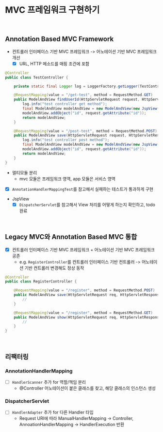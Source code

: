 # MVC 프레임워크 구현하기

<br/>

## Annotation Based MVC Framework

- 컨트롤러 인터페이스 기반 MVC 프레임워크 -> 어노테이션 기반 MVC 프레임워크 개선
    - [x] URL, HTTP 메소드를 매핑 조건에 포함
```java
@Controller
public class TestController {

    private static final Logger log = LoggerFactory.getLogger(TestController.class);

    @RequestMapping(value = "/get-test", method = RequestMethod.GET)
    public ModelAndView findUserId(HttpServletRequest request, HttpServletResponse response) {
        log.info("test controller get method");
        final ModelAndView modelAndView = new ModelAndView(new JspView("/get-test.jsp"));
        modelAndView.addObject("id", request.getAttribute("id"));
        return modelAndView;
    }

    @RequestMapping(value = "/post-test", method = RequestMethod.POST)
    public ModelAndView save(HttpServletRequest request, HttpServletResponse response) {
        log.info("test controller post method");
        final ModelAndView modelAndView = new ModelAndView(new JspView("/post-test.jsp"));
        modelAndView.addObject("id", request.getAttribute("id"));
        return modelAndView;
    }
}
```
- 멀티모듈 분리
    - mvc 모듈은 프레임워크 영역, app 모듈은 서비스 영역
- [x] `AnnotationHandlerMappingTest`를 참고해서 실패하는 테스트가 통과하게 구현
- JspView
    - [x] `DispatcherServlet`를 참고해서 View 처리를 어떻게 하는지 확인하고, todo 완료

<br/>

## Legacy MVC와 Annotation Based MVC 통합

- [x] 컨트롤러 인터페이스 기반 MVC 프레임워크 + 어노테이션 기반 MVC 프레임워크 공존
  - e.g. `RegisterController`를 컨트롤러 인터페이스 기반 컨트롤러 -> 어노테이션 기반 컨트롤러 변경해도 정상 동작
```java
@Controller
public class RegisterController {

    @RequestMapping(value = "/register", method = RequestMethod.POST)
    public ModelAndView save(HttpServletRequest req, HttpServletResponse res) {
        //
    }

    @RequestMapping(value = "/register", method = RequestMethod.GET)
    public ModelAndView show(HttpServletRequest req, HttpServletResponse res) {
        //
    }
}
```

<br/>

## 리팩터링
### AnnotationHandlerMapping
- [ ] `HandlerScanner` 추가 for 역할/책임 분리
  - @Controller 어노테이션이 붙은 클래스를 찾고, 해당 클래스의 인스턴스 생성

### DispatcherServlet
- [ ] `HandlerAdapter` 추가 for 다른 Handler 타입
  - Request URI에 따라 ManualHandlerMapping -> Controller, AnnoationHandlerMapping -> HandlerExecution 반환  
